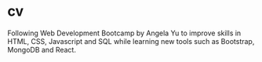 # cv
Following Web Development Bootcamp by Angela Yu to improve skills in HTML, CSS, Javascript and SQL while learning new tools such as Bootstrap, MongoDB and React. 
